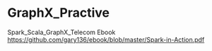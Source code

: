 # GraphX_Practive
Spark_Scala_GraphX_Telecom
Ebook https://github.com/gary136/ebook/blob/master/Spark-in-Action.pdf
